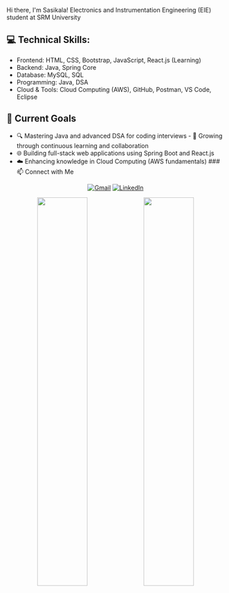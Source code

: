 
Hi there, I'm Sasikala! 
Electronics and Instrumentation Engineering (EIE) student at SRM University 
 ## 💻 Technical Skills:
- Frontend: HTML, CSS, Bootstrap, JavaScript, React.js (Learning)
- Backend: Java, Spring Core
- Database: MySQL, SQL
- Programming: Java, DSA
- Cloud & Tools: Cloud Computing (AWS), GitHub, Postman, VS Code, Eclipse
 ## 🎯 Current Goals

- 🔍 Mastering Java and advanced DSA for coding interviews - 🚀 Growing through continuous learning and collaboration 
- 🌐 Building full-stack web applications using Spring Boot and React.js
- ☁️ Enhancing knowledge in Cloud Computing (AWS fundamentals) ### 📫 Connect with Me

<p align="center">
  <a href="mailto:"madeshsasikala8@gmail.com"><img src="https://img.shields.io/badge/Email-D14836?style=for-the-badge&logo=gmail&logoColor=white" alt="Gmail"/></a> 
   <a href="https://www.linkedin.com/in/https://www.linkedin.com/in/sasikala-chandrasekaran-672279254/"><img src="https://img.shields.io/badge/LinkedIn-0077B5?style=for-the-badge&logo=linkedin&logoColor=white" alt="LinkedIn"/></a>
</p>

<p align="center">
  <img src="https://github-readme-stats.vercel.app/api?username=madeshsasikala&show_icons=true&theme=radical" width="48%"/> 
  <img src="https://github-readme-stats.vercel.app/api/top-langs/?username=madeshsasikala&layout=compact&theme=radical" width="48%"/> 
</p>

